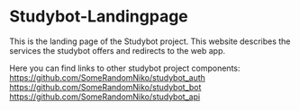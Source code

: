 # Studybot-Landingpage

This is the landing page of the Studybot project.
This website describes the services the studybot offers and redirects to the web app.

Here you can find links to other studybot project components:
https://github.com/SomeRandomNiko/studybot_auth
https://github.com/SomeRandomNiko/studybot_bot
https://github.com/SomeRandomNiko/studybot_api
